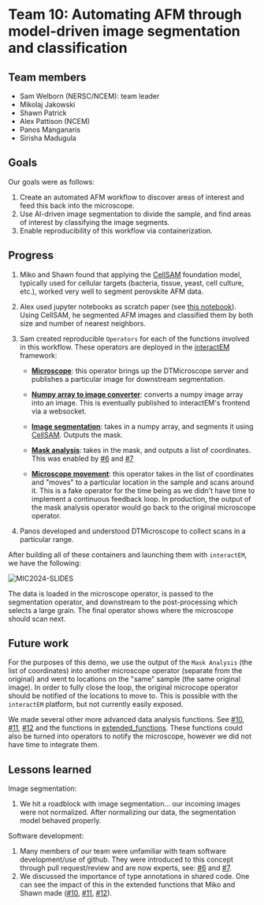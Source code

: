 # Team 10: Automating AFM through model-driven image segmentation and classification

## Team members

- Sam Welborn (NERSC/NCEM): team leader
- Mikolaj Jakowski
- Shawn Patrick
- Alex Pattison (NCEM)
- Panos Manganaris
- Sirisha Madugula

## Goals

Our goals were as follows:

1. Create an automated AFM workflow to discover areas of interest and feed this back into the microscope.
2. Use AI-driven image segmentation to divide the sample, and find areas of interest by classifying the image segments.
3. Enable reproducibility of this workflow via containerization.

## Progress

1. Miko and Shawn found that applying the [CellSAM](https://github.com/vanvalenlab/cellSAM) foundation model, typically used for cellular targets (bacteria, tissue, yeast, cell culture, etc.), worked very well to segment perovskite AFM data.
2. Alex used jupyter notebooks as scratch paper (see [this notebook](Cellsem_segmentation.ipynb)). Using CellSAM, he segmented AFM images and classified them by both size and number of nearest neighbors.
3. Sam created reproducible `Operators` for each of the functions involved in this workflow. These operators are deployed in the [interactEM](https://github.com/NERSC/interactEM) framework:

    - **[Microscope](operators/scope/)**: this operator brings up the DTMicroscope server and publishes a particular image for downstream segmentation.

    - **[Numpy array to image converter](operators/image_converter/)**: converts a numpy image array into an image. This is eventually published to interactEM's frontend via a websocket.

    - **[Image segmentation](operators/segmentation)**: takes in a numpy array, and segments it using [CellSAM](https://github.com/vanvalenlab/cellSAM). Outputs the mask.

    - **[Mask analysis](operators/post-process)**: takes in the mask, and outputs a list of coordinates. This was enabled by [#6](https://github.com/swelborn/team-10/pull/6) and [#7](https://github.com/swelborn/team-10/pull/7)

    - **[Microscope movement](operators/scope-downstream)**: this operator takes in the list of coordinates and "moves" to a particular location in the sample and scans around it. This is a fake operator for the time being as we didn't have time to implement a continuous feedback loop. In production, the output of the mask analysis operator would go back to the original microscope operator.

4. Panos developed and understood DTMicroscope to collect scans in a particular range.

After building all of these containers and launching them with `interactEM`, we have the following:

![MIC2024-SLIDES](https://github.com/user-attachments/assets/b8d009a1-3e2c-45f1-a31e-c24ebfaa5a8a)

The data is loaded in the microscope operator, is passed to the segmentation operator, and downstream to the post-processing which selects a large grain. The final operator shows where the microscope should scan next.

## Future work

For the purposes of this demo, we use the output of the `Mask Analysis` (the list of coordinates) into another microscope operator (separate from the original) and went to locations on the "same" sample (the same original image). In order to fully close the loop, the original microcope operator should be notified of the locations to move to. This is possible with the `interactEM` platform, but not currently easily exposed.

We made several other more advanced data analysis functions. See [#10](https://github.com/swelborn/team-10/pull/10), [#11](https://github.com/swelborn/team-10/pull/11), [#12](https://github.com/swelborn/team-10/pull/12) and the functions in [extended_functions](extended_functions/). These functions could also be turned into operators to notify the microscope, however we did not have time to integrate them.

## Lessons learned

Image segmentation:

1. We hit a roadblock with image segmentation... our incoming images were not normalized. After normalizing our data, the segmentation model behaved properly.

Software development:

1. Many members of our team were unfamiliar with team software development/use of github. They were introduced to this concept through pull request/review and are now experts, see: [#6](https://github.com/swelborn/team-10/pull/6) and [#7](https://github.com/swelborn/team-10/pull/7).
2. We discussed the importance of type annotations in shared code. One can see the impact of this in the extended functions that Miko and Shawn made ([#10](https://github.com/swelborn/team-10/pull/10), [#11](https://github.com/swelborn/team-10/pull/11), [#12](https://github.com/swelborn/team-10/pull/12)).
